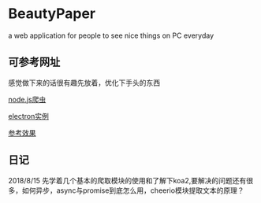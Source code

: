 # BeautyPaper
a web application for people to see nice things on PC everyday

## 可参考网址

感觉做下来的话很有趣先放着，优化下手头的东西

[node.js爬虫](https://juejin.im/post/5b5935c86fb9a04f83465690)

[electron实例](https://github.com/whxaxes/blog/issues/8)

[参考效果](https://dailywall.space/)

## 日记

2018/8/15 先学着几个基本的爬取模块的使用和了解下koa2,要解决的问题还有很多，如何异步，async与promise到底怎么用，cheerio模块提取文本的原理？

